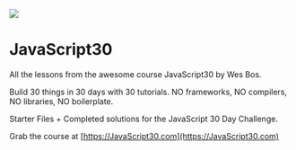 ﻿![](https://javascript30.com/images/JS3-social-share.png)

# JavaScript30

All the lessons from the awesome course JavaScript30 by Wes Bos.

Build 30 things in 30 days with 30 tutorials.
NO frameworks, NO compilers, NO libraries, NO boilerplate.

Starter Files + Completed solutions for the JavaScript 30 Day Challenge.

Grab the course at [https://JavaScript30.com](https://JavaScript30.com)
